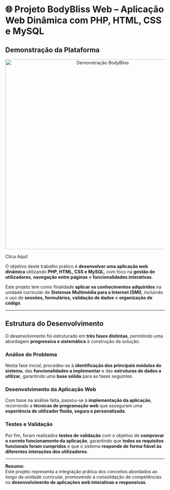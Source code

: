 # 🌐 Projeto BodyBliss Web – Aplicação Web Dinâmica com PHP, HTML, CSS e MySQL

## Demonstração da Plataforma

<p align="center">
  <a href="https://www.youtube.com/watch?v=NsZBTm6lF4g" target="_blank">
    <img src="https://img.youtube.com/vi/NsZBTm6lF4g/0.jpg" alt="Demonstração BodyBliss" width="600">
  </a>
</p>
<a> Clica Aqui! </a>


O objetivo deste trabalho prático é **desenvolver uma aplicação web dinâmica** utilizando **PHP, HTML, CSS e MySQL**, com foco na **gestão de utilizadores**, **navegação entre páginas** e **funcionalidades interativas**.  

Este projeto tem como finalidade **aplicar os conhecimentos adquiridos** na unidade curricular de **Sistemas Multimédia para a Internet (SMI)**, incluindo o uso de **sessões, formulários, validação de dados** e **organização de código**.

---

##  Estrutura do Desenvolvimento

O desenvolvimento foi estruturado em **três fases distintas**, permitindo uma abordagem **progressiva e sistemática** à construção da solução:

###  Análise do Problema
Nesta fase inicial, procedeu-se à **identificação dos principais módulos do sistema**, das **funcionalidades a implementar** e das **estruturas de dados a utilizar**, garantindo uma **base sólida** para as fases seguintes.

### Desenvolvimento da Aplicação Web
Com base na análise feita, passou-se à **implementação da aplicação**, recorrendo a **técnicas de programação web** que asseguram uma **experiência de utilizador fluida, segura e personalizada**.

### Testes e Validação
Por fim, foram realizados **testes de validação** com o objetivo de **comprovar o correto funcionamento da aplicação**, garantindo que **todos os requisitos funcionais foram cumpridos** e que o sistema **responde de forma fiável às diferentes interações dos utilizadores**.

---

**Resumo:**  
Este projeto representa a integração prática dos conceitos abordados ao longo da unidade curricular, promovendo a consolidação de competências no **desenvolvimento de aplicações web interativas e responsivas**.
